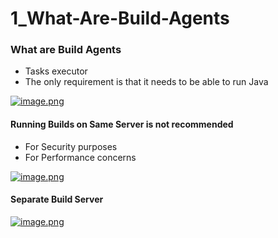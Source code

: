 # 1_What-Are-Build-Agents

### What are Build Agents

- Tasks executor
- The only requirement is that it needs to be able to run Java

[![image.png](https://bookstack.besthomelabevar.xyz/uploads/images/gallery/2024-06/scaled-1680-/L8n1YZBpqL2TdROM-image.png)](https://bookstack.besthomelabevar.xyz/uploads/images/gallery/2024-06/L8n1YZBpqL2TdROM-image.png)

#### Running Builds on Same Server is not recommended

- For Security purposes
- For Performance concerns

[![image.png](https://bookstack.besthomelabevar.xyz/uploads/images/gallery/2024-06/scaled-1680-/Rlfqn2ykgIVkOcgQ-image.png)](https://bookstack.besthomelabevar.xyz/uploads/images/gallery/2024-06/Rlfqn2ykgIVkOcgQ-image.png)

#### Separate Build Server

[![image.png](https://bookstack.besthomelabevar.xyz/uploads/images/gallery/2024-06/scaled-1680-/1Jn4Jqf5w0OQWYX4-image.png)](https://bookstack.besthomelabevar.xyz/uploads/images/gallery/2024-06/1Jn4Jqf5w0OQWYX4-image.png)